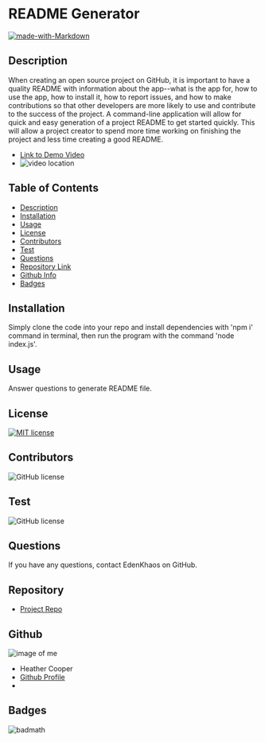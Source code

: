 
  # **README Generator**

  [![made-with-Markdown](https://img.shields.io/badge/Made%20with-Markdown-1f425f.svg)](http://commonmark.org)

  ## Description

  When creating an open source project on GitHub, it is important to have a quality README with information about the app--what is the app for, how to use the app, how to install it, how to report issues, and how to make contributions so that other developers are more likely to use and contribute to the success of the project. A command-line application will allow for quick and easy generation of a project README to get started quickly. This will allow a project creator to spend more time working on finishing the project and less time creating a good README.
  
  - [Link to Demo Video](https://youtu.be/tjmonCkdHCI)
  - ![video location]()

  ## Table of Contents

  - [Description](#Description)
  - [Installation](#Installation)
  - [Usage](#Usage)
  - [License](#License)
  - [Contributors](#Contributors)
  - [Test](#Test)
  - [Questions](#Questions)
  - [Repository Link](#Repository)
  - [Github Info](#Github)
  - [Badges](#Badges)

  ## Installation

  Simply clone the code into your repo and install dependencies with 'npm i' command in terminal, then run the program with the command 'node index.js'.

  ## Usage

  Answer questions to generate README file.

  ## License

  [![MIT license](https://img.shields.io/badge/License-MIT-blue.svg)](https://lbesson.mit-license.org/)

  ## Contributors

  ![GitHub license](https://img.shields.io/badge/Made%20by-%40EdenKhaos-orange)

  ## Test

  ![GitHub license](https://img.shields.io/badge/test-100%25-success)

  ## Questions
  If you have any questions, contact EdenKhaos on GitHub.

  ## Repository

  - [Project Repo](https://github.com/EdenKhaos/09-NodeJS)

  ## Github

  ![image of me](https://avatars1.githubusercontent.com/u/66695464?v=4)
  - Heather Cooper
  - [Github Profile](https://github.com/EdenKhaos)
  - <null>

  ## Badges
![badmath](https://img.shields.io/github/repo-size/EdenKhaos/https://github.com/EdenKhaos/09-NodeJS)


